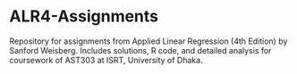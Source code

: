 # ALR4-Assignments
Repository for assignments from Applied Linear Regression (4th Edition) by Sanford Weisberg. Includes solutions, R code, and detailed analysis for coursework of AST303 at ISRT, University of Dhaka.
